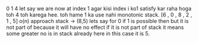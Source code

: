 0 1 4
let say we are now at index 1
agar kisi index i ko1 satisfy kar raha hoga toh 4 toh karega hee.
toh hame 1 ka use nahi
monotonic stack.
[6 , 0 , 8 , 2 , 1 , 5]
o(n) approach
stack ->  (8,5)
lets say for 0 if 1 is possible then but it is not part of because it will have no effect
if it is not part of stack it means
some greater no is in stack already
here in this case it is 5.